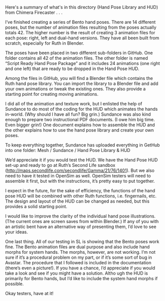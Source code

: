 Here's a summary of what's in this directory (Hand Pose Library and HUD) from Chimera Firecaster . . .

I’ve finished creating a series of Bento hand poses. There are 14 different poses, but the number of animation files resulting from the poses actually totals 42. The higher number is the result of creating 3 animation files for each pose: right, left and dual-hand versions. They have all been built from scratch, especially for Ruth in Blender.

The poses have been placed in two different sub-folders in GitHub. One folder contains all 42 of the animation files. The other folder is named “Script Ready Hand Pose Package” and it includes 24 animations (one right and one left) that are ready to be dropped in the Hand Pose HUD.

Among the files in GitHub, you will find a Blender file which contains the Ruth hand pose library. You can import the library to a Blender file and add your own animations or tweak the existing ones. They also provide a starting point for creating moving animations.

I did all of the animation and texture work, but I enlisted the help of Sundance to do most of the coding for the HUD which animates the hands in-world. (Why should I have all fun? Big grin.) Sundance was also kind enough to prepare two instructional PDF documents. (I owe him big time. Even bigger grin!) One document explains how to assemble the HUD and the other explains how to use the hand pose library and create your own poses.

To keep everything together, Sundance has uploaded everything in GetHub into one folder: Mesh / Sundance / Hand Pose Library & HUD

We’d appreciate it if you would test the HUD. We have the Hand Pose HUD set-up and ready to go at Ruth’s Second Life sandbox (http://maps.secondlife.com/secondlife/Gamma/21/76/1401). But we also need to have it tested in OpenSim as well. OpenSim testers will need to assemble it first, but with the instructions, it’s pretty easy to put together.

I expect in the future, for the sake of efficiency, the functions of the hand pose HUD will be combined with other Ruth functions, i.e. fingernails, etc. The design and layout of the HUD can be changed as needed, but this provides a solid starting point.

I would like to improve the clarity of the individual hand pose illustrations. (The current ones are screen saves from within Blender.) If any of you with an artistic bent have an alternative way of presenting them, I’d love to see your ideas.

One last thing. All of our testing in SL is showing that the Bento poses work fine. The Bento animation files are dual purpose and also include hand morphs for system hands. The morphs, however, are not working. I’m not sure if it’s a procedural problem on my part, or if it’s some sort of bug in Avastar. The procedure that I followed is included in the documentation (there’s even a picture!). If you have a chance, I’d appreciate if you would take a look and see if you might have a solution. Altho
ugh the HUD is primarily for Bento hands, but I’d like to include the system hand morphs if possible.

Okay testers, have at it!
